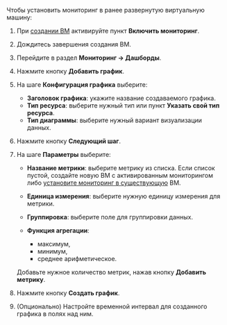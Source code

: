 Чтобы установить мониторинг в ранее развернутую виртуальную машину:

1. При [создании ВМ](/ru/computing/iaas/service-management/vm/vm-create) активируйте пункт **Включить мониторинг**.
1. Дождитесь завершения создания ВМ.
1. Перейдите в раздел **Мониторинг → Дашборды**.
1. Нажмите кнопку **Добавить график**.
1. На шаге **Конфигурация графика** выберите:

   - **Заголовок графика**: укажите название создаваемого графика.
   - **Тип ресурса**: выберите нужный тип или пункт **Указать свой тип ресурса**.
   - **Тип диаграммы**: выберите нужный вариант визуализации данных.

1. Нажмите кнопку **Следующий шаг**.
1. На шаге **Параметры** выберите:

   - **Название метрики**: выберите метрику из списка. Если список пустой, создайте новую ВМ с активированным мониторингом либо [установите мониторинг в существующую](../mon-setup-current/) ВМ.
   - **Единица измерения**: выберите нужную единицу измерения для метрики.
   - **Группировка**: выберите поле для группировки данных.
   - **Функция агрегации**:

     - максимум,
     - минимум,
     - среднее арифметическое.

   Добавьте нужное количество метрик, нажав кнопку **Добавить метрику**.

1. Нажмите кнопку **Создать график**.
1. (Опционально) Настройте временной интервал для созданного графика в полях над ним.
